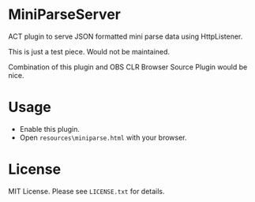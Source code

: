 # MiniParseServer

ACT plugin to serve JSON formatted mini parse data using HttpListener.

This is just a test piece. Would not be maintained.

Combination of this plugin and OBS CLR Browser Source Plugin would be nice.

# Usage

* Enable this plugin.
* Open `resources\miniparse.html` with your browser.

# License

MIT License. Please see `LICENSE.txt` for details.
